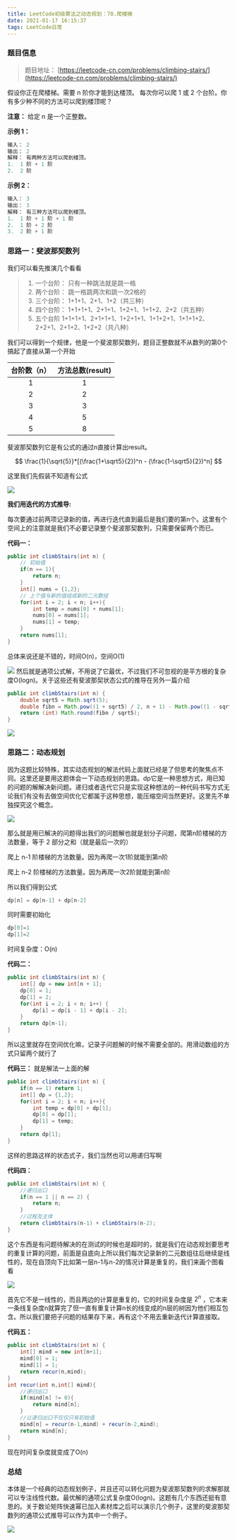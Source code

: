 ```yaml
---
title: LeetCode初级算法之动态规划：70.爬楼梯
date: 2021-01-17 16:15:37
tags: LeetCode日常
---
```


### 题目信息
> 题目地址： [https://leetcode-cn.com/problems/climbing-stairs/](https://leetcode-cn.com/problems/climbing-stairs/)

假设你正在爬楼梯。需要 n 阶你才能到达楼顶。<!--more-->
每次你可以爬 1 或 2 个台阶。你有多少种不同的方法可以爬到楼顶呢？

**注意：** 给定 n 是一个正整数。

**示例 1：**
```java
输入： 2
输出： 2
解释： 有两种方法可以爬到楼顶。
1.  1 阶 + 1 阶
2.  2 阶
```
**示例 2：**
```java
输入： 3
输出： 3
解释： 有三种方法可以爬到楼顶。
1.  1 阶 + 1 阶 + 1 阶
2.  1 阶 + 2 阶
3.  2 阶 + 1 阶
```

### 思路一：斐波那契数列

我们可以看先推演几个看看

>1. 一个台阶：
>只有一种跳法就是跳一格
>2. 两个台阶：
>跳一格跳两次和跳一次2格的
>3. 三个台阶：
>1+1+1、2+1、1+2（共三种）
>4. 四个台阶：
>1+1+1+1、2+1+1、1+2+1、1+1+2、2+2（共五种）
>5. 五个台阶
>1+1+1+1、2+1+1+1、1+2+1+1、1+1+2+1、1+1+1+2、2+2+1、2+1+2、1+2+2（共八种）

我们可以得到一个规律，他是一个斐波那契数列，题目正整数就不从数列的第0个搞起了直接从第一个开始

| 台阶数（n） | 方法总数(result) |
| :---------: | :--------------: |
|      1      |        1         |
|      2      |        2         |
|      3      |        3         |
|      4      |        5         |
|      5      |        8         |

斐波那契数列它是有公式的通过n直接计算出result。

$$
\frac{1}{\sqrt{5}}*[(\frac{1+\sqrt5}{2})^n - (\frac{1-\sqrt5}{2})^n]
$$

这里我们先假装不知道有公式

![](https://gitee-blogimage.oss-cn-beijing.aliyuncs.com/blogImage/%E7%88%AC%E6%A5%BC%E6%A2%AF/b1.jpg)

**我们用迭代的方式推导:**

每次要通过前两项记录新的值，再进行迭代直到最后是我们要的第n个。这里有个空间上的注意就是我们不必要记录整个斐波那契数列，只需要保留两个而已。

**代码一：**

```java
public int climbStairs(int n) {
    // 初始值
    if(n == 1){
        return n;
    }
    int[] nums = {1,2};
    // 上个值与新的值组成新的二元数组
    for(int i = 2; i < n; i++){
        int temp = nums[0] + nums[1];
        nums[0] = nums[1];
        nums[1] = temp;
    }
    return nums[1];
}
```

总体来说还是不错的，时间O(n)，空间O(1)

![](https://gitee-blogimage.oss-cn-beijing.aliyuncs.com/blogImage/%E7%88%AC%E6%A5%BC%E6%A2%AF/j1.png)
然后就是通项公式解，不用说了它最优，不过我们不可忽视的是平方根的复杂度O(logn)。关于这些还有斐波那契状态公式的推导在另外一篇介绍

```java
public int climbStairs(int n) {
    double sqrt5 = Math.sqrt(5);
    double fibn = Math.pow((1 + sqrt5) / 2, n + 1) - Math.pow((1 - sqrt5) / 2, n + 1);
    return (int) Math.round(fibn / sqrt5);
}
```

![](https://gitee-blogimage.oss-cn-beijing.aliyuncs.com/blogImage/%E7%88%AC%E6%A5%BC%E6%A2%AF/j2.png)

### 思路二：动态规划

因为这题比较特殊，其实动态规划的解法代码上面就已经是了但思考的聚焦点不同。这里还是要用这题体会一下动态规划的思路。dp它是一种思想方式，用已知的问题的解解决新问题。递归或者迭代它只是实现这种想法的一种代码书写方式无论我们有没有去做空间优化它都属于这种思想，能压缩空间当然更好。这里先不单独探究这个概念。

![](https://gitee-blogimage.oss-cn-beijing.aliyuncs.com/blogImage/%E7%88%AC%E6%A5%BC%E6%A2%AF/b4.jpg)

那么就是用已解决的问题得出我们的问题解也就是划分子问题，爬第n阶楼梯的方法数量，等于 2 部分之和（就是最后一次的）

爬上 n-1 阶楼梯的方法数量。因为再爬一次1阶就能到第n阶

爬上 n-2 阶楼梯的方法数量。因为再爬一次2阶就能到第n阶

所以我们得到公式
```java
dp[n] = dp[n-1] + dp[n-2]
```
同时需要初始化 
```java
dp[0]=1
dp[1]=2
```
时间复杂度：O(n)

**代码二：**
```java
public int climbStairs(int n) {
    int[] dp = new int[n + 1];
    dp[0] = 1;
    dp[1] = 2;
    for(int i = 2; i < n; i++) {
        dp[i] = dp[i - 1] + dp[i - 2];
    }
    return dp[n-1];
}
```
所以这里就存在空间优化嘛，记录子问题解的时候不需要全部的。用滑动数组的方式只留两个就行了

**代码三：** 就是解法一上面的解
```java
public int climbStairs(int n) {
    if(n == 1) return 1;
    int[] dp = {1,2};
    for(int i = 2; i < n; i++){
        int temp = dp[0] + dp[1];
        dp[0] = dp[1];
        dp[1] = temp;
    }
    return dp[1];
}
```

这样的思路这样的状态式子，我们当然也可以用递归写啊

**代码四：**
```java
public int climbStairs(int n) {
    //递归出口
    if(n == 1 || n == 2) {
        return n;
    }
    //过程及主体
    return climbStairs(n-1) + climbStairs(n-2);
}
```
这个东西是有问题待解决的在测试的时候也是超时的，就是我们在动态规划要思考的重复计算的问题，前面是自底向上所以我们每次记录新的二元数组往后继续是线性的，现在自顶向下比如第一层n-1与n-2的情况计算是重复的，我们来画个图看看

![](https://gitee-blogimage.oss-cn-beijing.aliyuncs.com/blogImage/%E7%88%AC%E6%A5%BC%E6%A2%AF/1.png)

首先它不是一线性的，而且两边的计算是重复的，它的时间复杂度是 $2^n$ ，它本来一条线复杂度n就算完了但一直有重复计算n长的线变成的n层的树因为他们相互包含。所以我们要把子问题的结果存下来，再有这个不用去重新迭代计算直接取。

**代码五：**
```java
public int climbStairs(int n) {
    int[] mind = new int[n+1];
    mind[0] = 1;
    mind[1] = 1;
    return recur(n,mind);
}
int recur(int n,int[] mind){
    //递归出口
    if(mind[n] != 0){
        return mind[n];
    }
    //让递归出口不仅仅只有初始值
    mind[n] = recur(n-1,mind) + recur(n-2,mind);
    return mind[n];
}
```
现在时间复杂度就变成了O(n)

### 总结
本体是一个经典的动态规划例子，并且还可以转化问题为斐波那契数列的求解那就可以专注线性代数。最优解的通项公式复杂度O(logn)。这题有几个东西还挺有意思的。关于数论矩阵快速幂已加入素材库之后可以演示几个例子，这里的斐波那契数列的通项公式推导可以作为其中一个例子。

![](https://gitee-blogimage.oss-cn-beijing.aliyuncs.com/blogImage/%E7%88%AC%E6%A5%BC%E6%A2%AF/b3.jpg)